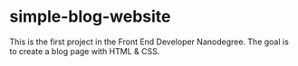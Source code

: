 # simple-blog-website
This is the first project in the Front End Developer Nanodegree.
The goal is to create a blog page with HTML & CSS.
